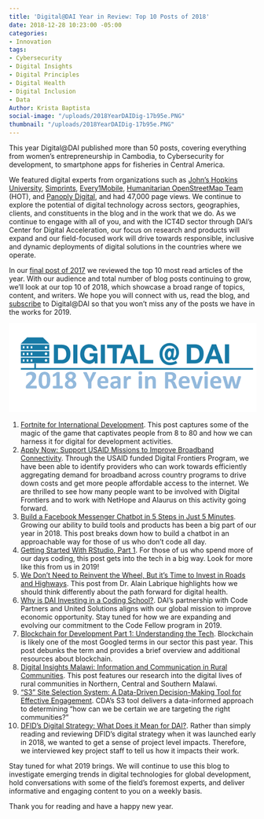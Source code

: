 ```yaml
---
title: 'Digital@DAI Year in Review: Top 10 Posts of 2018'
date: 2018-12-28 10:23:00 -05:00
categories:
- Innovation
tags:
- Cybersecurity
- Digital Insights
- Digital Principles
- Digital Health
- Digital Inclusion
- Data
Author: Krista Baptista
social-image: "/uploads/2018YearDAIDig-17b95e.PNG"
thumbnail: "/uploads/2018YearDAIDig-17b95e.PNG"
---
```


This year Digital@DAI published more than 50 posts, covering everything from women’s entrepreneurship in Cambodia, to Cybersecurity for development, to smartphone apps for fisheries in Central America.

We featured digital experts from organizations such as [John’s Hopkins University](https://twitter.com/alabriqu), [Simprints](https://www.simprints.com/), [Every1Mobile](https://www.every1mobile.com/), [Humanitarian OpenStreetMap Team](https://www.hotosm.org/) (HOT), and [Panoply Digital](https://www.panoplydigital.com/), and had 47,000 page views. We continue to explore the potential of digital technology across sectors, geographies, clients, and constituents in the blog and in the work that we do.  As we continue to engage with all of you, and with the ICT4D sector through DAI’s Center for Digital Acceleration, our focus on research and products will expand and our field-focused work will drive towards responsible, inclusive and dynamic deployments of digital solutions in the countries where we operate.

In our [final post of 2017](https://dai-global-digital.com/digital-at-dai-year-in-review-top-ten-posts-of-2017.html?utm_source=related-box) we reviewed the top 10 most read articles of the year. With our audience and total number of blog posts continuing to grow, we’ll look at our top 10 of 2018, which showcase a broad range of topics, content, and writers.  We hope you will connect with us, read the blog, and [subscribe](https://confirmsubscription.com/h/r/066AFBA15492935C) to Digital@DAI so that you won’t miss any of the posts we have in the works for 2019.

<!--more-->

![2018YearDAIDig-17b95e.PNG](/uploads/2018YearDAIDig-17b95e.PNG)

 1. [Fortnite for International Development](https://dai-global-digital.com/fortnite-for-international-development.html). This post captures some of the magic of the game that captivates people from 8 to 80 and how we can harness it for digital for development activities.
 2. [Apply Now: Support USAID Missions to Improve Broadband Connectivity](https://dai-global-digital.com/apply-now-support-usaid-missions-to-improve-broadband-connectivity.html). Through the USAID funded Digital Frontiers Program, we have been able to identify providers who can work towards efficiently aggregating demand for broadband across country programs to drive down costs and get more people affordable access to the internet.  We are thrilled to see how many people want to be involved with Digital Frontiers and to work with NetHope and Alaurus on this activity going forward.
 3. [Build a Facebook Messenger Chatbot in 5 Steps in Just 5 Minutes](https://dai-global-digital.com/facebook-messenger-chatbot-1.html). Growing our ability to build tools and products has been a big part of our year in 2018. This post breaks down how to build a chatbot in an approachable way for those of us who don’t code all day.
 4. [Getting Started With RStudio, Part 1](https://dai-global-digital.com/getting-started-with-rstudio.html). For those of us who spend more of our days coding, this post gets into the tech in a big way. Look for more like this from us in 2019!
 5. [We Don’t Need to Reinvent the Wheel, But it’s Time to Invest in Roads and Highways](https://dai-global-digital.com/time-to-invest-in-roads-and-highways.html). This post from Dr. Alain Labrique highlights how we should think differently about the path forward for digital health.
 6. [Why is DAI Investing in a Coding School?](https://dai-global-digital.com/why-is-dai-investing-in-a-coding-school.html). DAI’s partnership with Code Partners and United Solutions aligns with our global mission to improve economic opportunity.  Stay tuned for how we are expanding and evolving our commitment to the Code Fellow program in 2019.
 7. [Blockchain for Development Part 1: Understanding the Tech](https://dai-global-digital.com/blockchain-for-development-part-1-understanding-the-tech.html). Blockchain is likely one of the most Googled terms in our sector this past year.  This post debunks the term and provides a brief overview and additional resources about blockchain.
 8. [Digital Insights Malawi: Information and Communication in Rural Communities](https://dai-global-digital.com/digital-insights-malawi-communication-among-rural-communities.html). This post features our research into the digital lives of rural communities in Northern, Central and Southern Malawi.
 9. [“S3” Site Selection System: A Data-Driven Decision-Making Tool for Effective Engagement](https://dai-global-digital.com/sit-selection-data-driven-decision-making-for-effective-beneficiary-targeting.html). CDA’s S3 tool delivers a data-informed approach to determining “how can we be certain we are targeting the right communities?”
10. [ DFID’s Digital Strategy: What Does it Mean for DAI?](https://dai-global-digital.com/dfids-digital-strategy-what-does-it-mean-for-dai.html). Rather than simply reading and reviewing DFID’s digital strategy when it was launched early in 2018, we wanted to get a sense of project level impacts. Therefore, we interviewed key project staff to tell us how it impacts their work.

Stay tuned for what 2019 brings. We will continue to use this blog to investigate emerging trends in digital technologies for global development, hold conversations with some of the field’s foremost experts, and deliver informative and engaging content to you on a weekly basis.

Thank you for reading and have a happy new year.